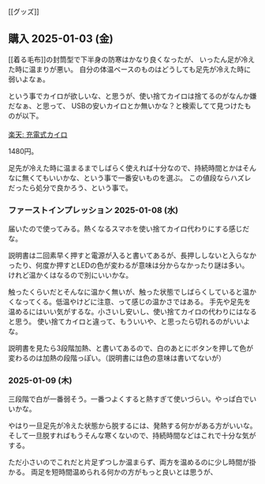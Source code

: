 [[グッズ]]

## 購入 2025-01-03 (金)

[[着る毛布]]の封筒型で下半身の防寒はかなり良くなったが、
いったん足が冷えた時に温まりが悪い。
自分の体温ベースのものはどうしても足先が冷えた時に弱いよなぁ。

という事でカイロが欲しいな、と思うが、使い捨てカイロは捨てるのがなんか嫌だなぁ、と思って、
USBの安いカイロとか無いかな？と検索してて見つけたものが以下。

<a href="https://hb.afl.rakuten.co.jp/ichiba/438dc9dd.c1404cef.438dc9de.f82c9d0b/?pc=https%3A%2F%2Fitem.rakuten.co.jp%2F1go1e%2F100128%2F&link_type=pict&ut=eyJwYWdlIjoiaXRlbSIsInR5cGUiOiJwaWN0Iiwic2l6ZSI6IjI0MHgyNDAiLCJuYW0iOjEsIm5hbXAiOiJyaWdodCIsImNvbSI6MSwiY29tcCI6ImRvd24iLCJwcmljZSI6MSwiYm9yIjoxLCJjb2wiOjEsImJidG4iOjEsInByb2QiOjAsImFtcCI6ZmFsc2V9" target="_blank" rel="nofollow sponsored noopener" style="word-wrap:break-word;"><img src="https://hbb.afl.rakuten.co.jp/hgb/438dc9dd.c1404cef.438dc9de.f82c9d0b/?me_id=1338920&item_id=10001273&pc=https%3A%2F%2Fthumbnail.image.rakuten.co.jp%2F%400_gold%2F1go1e%2Fimg%2Felectrical-products%2Fhand-warmer01.jpg%3F_ex%3D240x240&s=240x240&t=pict" border="0" style="margin:2px" alt="" title=""><br>
楽天: 充電式カイロ</a>

1480円。

足先が冷えた時に温まるまでしばらく使えれば十分なので、持続時間とかはそんなに無くてもいいかな、という事で一番安いものを選ぶ。
この値段ならハズレだったら処分で良かろう、という事で。

### ファーストインプレッション 2025-01-08 (水)

届いたので使ってみる。熱くなるスマホを使い捨てカイロ代わりにする感じだな。

説明書は二回素早く押すと電源が入ると書いてあるが、長押ししないと入らなかったり、何度か押すとLEDの色が変わるが意味は分からなかったり謎は多い。
けれど温かくはなるので別にいいかな。

触ったくらいだとそんなに温かく無いが、触った状態でしばらくしていると温かくなってくる。低温やけどに注意、って感じの温かさではある。
手先や足先を温めるにはいい気がするな。小さいし安いし、使い捨てカイロの代わりにはなると思う。
使い捨てカイロと違って、もういいや、と思ったら切れるのがいいよな。

説明書を見たら3段階加熱、と書いてあるので、白のあとにボタンを押して色が変わるのは加熱の段階っぽい。（説明書には色の意味は書いてないが）

### 2025-01-09 (木)

三段階で白が一番弱そう。一番つよくすると熱すぎて使いづらい。やっぱ白でいいかな。

やはり一旦足先が冷えた状態から脱するには、発熱する何かがある方がいいな。
そして一旦脱すればもうそんな寒くないので、持続時間などはこれで十分な気がする。

ただ小さいのでこれだと片足ずつしか温まらず、両方を温めるのに少し時間が掛かる。
両足を短時間温められる何かの方がもっと良いとは思うが、
